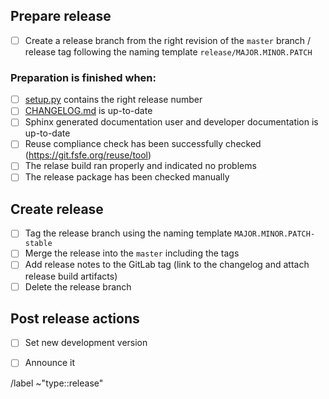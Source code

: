 ## Prepare release
- [ ] Create a release branch from the right revision of the ``master`` branch
      / release tag following the naming template `release/MAJOR.MINOR.PATCH`

### Preparation is finished when:
- [ ] [setup.py](setup.py) contains the right release number
- [ ] [CHANGELOG.md](CHANGELOG.md) is up-to-date
- [ ] Sphinx generated documentation user and developer documentation is up-to-date
- [ ] Reuse compliance check has been successfully checked (https://git.fsfe.org/reuse/tool)
- [ ] The relase build ran properly and indicated no problems
- [ ] The release package has been checked manually

## Create release
- [ ] Tag the release branch using the naming template ``MAJOR.MINOR.PATCH-stable``
- [ ] Merge the release into the ``master`` including the tags
- [ ] Add release notes to the GitLab tag (link to the changelog and attach release build artifacts)
- [ ] Delete the release branch

## Post release actions
- [ ] Set new development version
- [ ] Announce it


/label ~"type::release"
